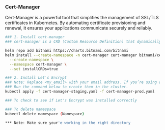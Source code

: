 ### Cert-Manager 

Cert-Manager is a powerful tool that simplifies the management of SSL/TLS certificates in Kubernetes. By automating certificate provisioning and renewal, it ensures your applications communicate securely and reliably. 

```sh
### 1. Install cert-manager
### cert-manager is a CRD (Custom Resource Definition) that dynamically generates TLS/SSL certificates for our applications using Let’s Encrypt (although it also supports other issuers).

helm repo add bitnami https://charts.bitnami.com/bitnami
helm install --create-namespace -n cert-manager cert-manager bitnami/cert-manager \
  --create-namespace \
  --namespace cert-manager \
  --set installCRDs=true

### 2. Install Let's Encrypt
### Note: Replace <my_email> with your email address. If you’re using an Ingress other than Nginx, you need to change the manifests above by setting the appropriate class.
### Run the command below to create them in the cluster.
kubectl apply -f cert-manager-staging.yaml -f cert-manager-prod.yaml 

### To check to see if Let's Encrypt was installed correctly 

### To delete namespace 
kubectl delete namespace (Namespace)

*** Note: Make sure your'e working in the right directory 

